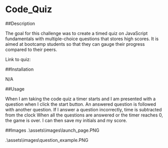# Code_Quiz

##Description

The goal for this challenge was to create a timed quiz on JavaScript fundamentals with multiple-choice questions that stores high scores. 
It is aimed at bootcamp students so that they can gauge their progress compared to their peers.

Link to quiz: 

##Installation

N/A


##Usage

When I am taking the code quiz a timer starts and I am presented with a question
when I click the start button. An answered question is followed with another question.
If I answer a question incorrectly, time is subtracted from the clock
When all the questions are answered or the timer reaches 0, the game is over. I can then save my initials and my score.

##Images
.\assets\images\launch_page.PNG

.\assets\images\question_example.PNG
